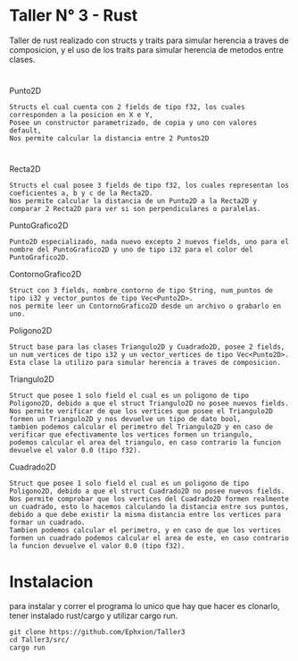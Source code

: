 # Taller N° 3 - Rust
Taller de rust realizado con structs y traits para simular herencia a traves de composicion, y el uso de los traits para simular herencia de metodos entre clases.

#
Punto2D
```
Structs el cual cuenta con 2 fields de tipo f32, los cuales corresponden a la posicion en X e Y,
Posee un constructor parametrizado, de copia y uno con valores default,
Nos permite calcular la distancia entre 2 Puntos2D
```
#
Recta2D
```
Structs el cual posee 3 fields de tipo f32, los cuales representan los coeficientes a, b y c de la Recta2D.
Nos permite calcular la distancia de un Punto2D a la Recta2D y comparar 2 Recta2D para ver si son perpendiculares o paralelas.
```
PuntoGrafico2D
```
Punto2D especializado, nada nuevo excepto 2 nuevos fields, uno para el nombre del PuntoGrafico2D y uno de tipo i32 para el color del PuntoGrafico2D.
```
ContornoGrafico2D
```
Struct con 3 fields, nombre_contorno de tipo String, num_puntos de tipo i32 y vector_puntos de tipo Vec<Punto2D>.
nos permite leer un ContornoGrafico2D desde un archivo o grabarlo en uno.

```
Poligono2D
```
Struct base para las clases Triangulo2D y Cuadrado2D, posee 2 fields, un num_vertices de tipo i32 y un vector_vertices de tipo Vec<Punto2D>.
Esta clase la utilizo para simular herencia a traves de composicion.
```
Triangulo2D
```
Struct que posee 1 solo field el cual es un poligono de tipo Poligono2D, debido a que el struct Triangulo2D no posee nuevos fields.
Nos permite verificar de que los vertices que posee el Triangulo2D formen un Triangulo2D y nos devuelve un tipo de dato bool,
tambien podemos calcular el perimetro del Triangulo2D y en caso de verificar que efectivamente los vertices formen un triangulo,
podemos calcular el area del triangulo, en caso contrario la funcion devuelve el valor 0.0 (tipo f32).
```
Cuadrado2D
```
Struct que posee 1 solo field el cual es un poligono de tipo Poligono2D, debido a que el struct Cuadrado2D no posee nuevos fields.
Nos permite comprobar que los vertices del Cuadrado2D formen realmente un cuadrado, esto lo hacemos calculando la distancia entre sus puntos,
debido a que debe existir la misma distancia entre los vertices para formar un cuadrado.
Tambien podemos calcular el perimetro, y en caso de que los vertices formen un cuadrado podemos calcular el area de este, en caso contrario la funcion devuelve el valor 0.0 (tipo f32).
```

# Instalacion

para instalar y correr el programa lo unico que hay que hacer es clonarlo, tener instalado rust/cargo y utilizar cargo run.

```
git clone https://github.com/Ephxion/Taller3
cd Taller3/src/
cargo run
```
